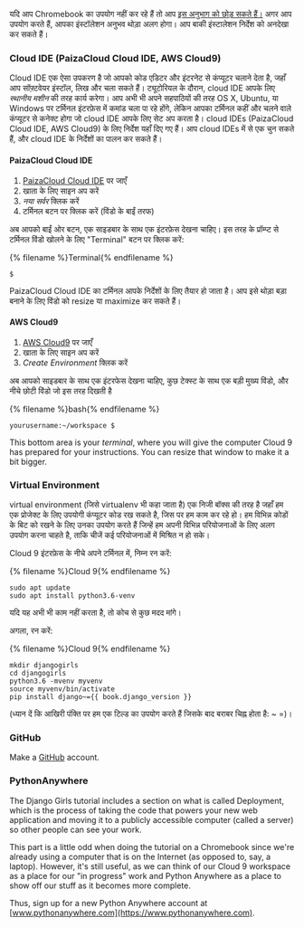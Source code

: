 यदि आप Chromebook का उपयोग नहीं कर रहे हैं तो आप [ इस अनुभाग को छोड़ सकते हैं।](http://tutorial.djangogirls.org/en/installation/#install-python) अगर आप उपयोग करते हैं, आपका इंस्टॉलेशन अनुभव थोड़ा अलग होगा। आप बाकी इंस्टालेशन निर्देश को अनदेखा कर सकते हैं।

### Cloud IDE (PaizaCloud Cloud IDE, AWS Cloud9)

Cloud IDE एक ऐसा उपकरण है जो आपको कोड एडिटर और इंटरनेट से कंप्यूटर चलाने देता है, जहाँ आप सॉफ़्टवेयर इंस्टॉल, लिख और चला सकते हैं। ट्यूटोरियल के दौरान, cloud IDE आपके लिए *स्थानीय मशीन* की तरह कार्य करेगा। आप अभी भी अपने सहपाठियों की तरह OS X, Ubuntu, या Windows पर टर्मिनल इंटरफ़ेस में कमांड चला पा रहे होंगे, लेकिन आपका टर्मिनल कहीं और चलने वाले कंप्यूटर से कनेक्ट होगा जो cloud IDE आपके लिए सेट अप करता है। cloud IDEs (PaizaCloud Cloud IDE, AWS Cloud9) के लिए निर्देश यहाँ दिए गए हैं। आप cloud IDEs में से एक चुन सकते हैं, और cloud IDE के निर्देशों का पालन कर सकते हैं।

#### PaizaCloud Cloud IDE

1. [PaizaCloud Cloud IDE](https://paiza.cloud/) पर जाएँ
2. खाता के लिए साइन अप करें
3. *नया सर्वर* क्लिक करें
4. टर्मिनल बटन पर क्लिक करें (विंडो के बाईं तरफ)

अब आपको बाईं ओर बटन, एक साइडबार के साथ एक इंटरफ़ेस देखना चाहिए। इस तरह के प्रॉम्प्ट से टर्मिनल विंडो खोलने के लिए "Terminal" बटन पर क्लिक करें:

{% filename %}Terminal{% endfilename %}

    $
    

PaizaCloud Cloud IDE का टर्मिनल आपके निर्देशों के लिए तैयार हो जाता है। आप इसे थोड़ा बड़ा बनाने के लिए विंडो को resize या maximize कर सकते हैं।

#### AWS Cloud9

1. [AWS Cloud9](https://aws.amazon.com/cloud9/) पर जाएँ
2. खाता के लिए साइन अप करें
3. *Create Environment* क्लिक करें

अब आपको साइडबार के साथ एक इंटरफेस देखना चाहिए, कुछ टेक्स्ट के साथ एक बड़ी मुख्य विंडो, और नीचे छोटी विंडो जो इस तरह दिखती है

{% filename %}bash{% endfilename %}

    yourusername:~/workspace $
    

This bottom area is your *terminal*, where you will give the computer Cloud 9 has prepared for your instructions. You can resize that window to make it a bit bigger.

### Virtual Environment

virtual environment (जिसे virtualenv भी कहा जाता है) एक निजी बॉक्स की तरह है जहाँ हम एक प्रोजेक्ट के लिए उपयोगी कंप्यूटर कोड रख सकते है, जिस पर हम काम कर रहे हो। हम विभिन्न कोडों के बिट को रखने के लिए उनका उपयोग करते हैं जिन्हें हम अपनी विभिन्न परियोजनाओं के लिए अलग उपयोग करना चाहते है, ताकि चीजें कई परियोजनाओं में मिश्रित न हो सके।

Cloud 9 इंटरफ़ेस के नीचे अपने टर्मिनल में, निम्न रन करें:

{% filename %}Cloud 9{% endfilename %}

    sudo apt update
    sudo apt install python3.6-venv
    

यदि यह अभी भी काम नहीं करता है, तो कोच से कुछ मदद मांगे।

अगला, रन करें:

{% filename %}Cloud 9{% endfilename %}

    mkdir djangogirls
    cd djangogirls
    python3.6 -mvenv myvenv
    source myvenv/bin/activate
    pip install django~={{ book.django_version }}
    

(ध्यान दें कि आखिरी पंक्ति पर हम एक टिल्ड का उपयोग करते हैं जिसके बाद बराबर चिह्न होता है: ~ =)।

### GitHub

Make a [GitHub](https://github.com) account.

### PythonAnywhere

The Django Girls tutorial includes a section on what is called Deployment, which is the process of taking the code that powers your new web application and moving it to a publicly accessible computer (called a server) so other people can see your work.

This part is a little odd when doing the tutorial on a Chromebook since we're already using a computer that is on the Internet (as opposed to, say, a laptop). However, it's still useful, as we can think of our Cloud 9 workspace as a place for our "in progress" work and Python Anywhere as a place to show off our stuff as it becomes more complete.

Thus, sign up for a new Python Anywhere account at [www.pythonanywhere.com](https://www.pythonanywhere.com).